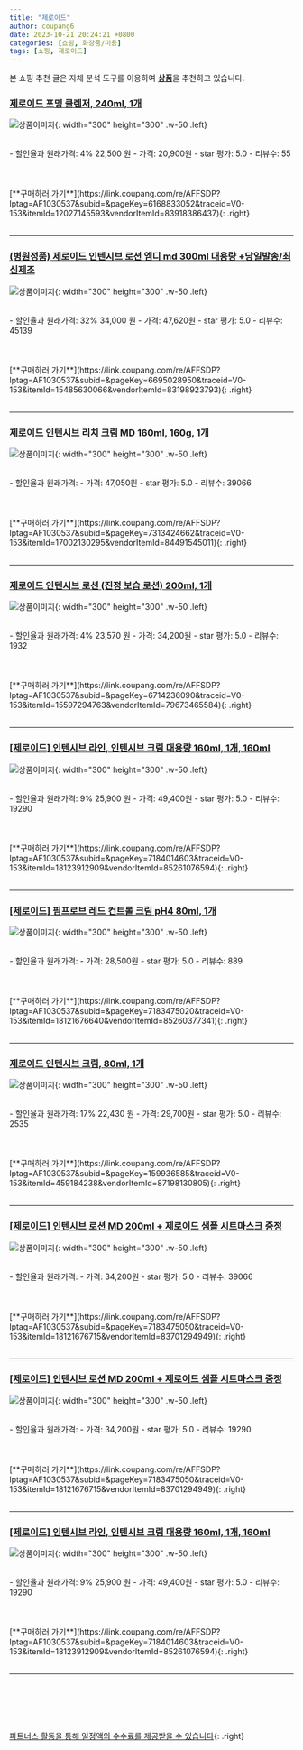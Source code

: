 ```yaml
---
title: "제로이드"
author: coupang6
date: 2023-10-21 20:24:21 +0800
categories: [쇼핑, 화장품/미용]
tags: [쇼핑, 제로이드]
---
```


본 쇼핑 추천 글은 자체 분석 도구를 이용하여 [**상품**](https://link.coupang.com/a/bao1ui)을 추천하고 있습니다.

### [제로이드 포밍 클렌저, 240ml, 1개](https://link.coupang.com/re/AFFSDP?lptag=AF1030537&subid=&pageKey=6168833052&traceid=V0-153&itemId=12027145593&vendorItemId=83918386437)

![상품이미지](https://thumbnail8.coupangcdn.com/thumbnails/remote/230x230ex/image/vendor_inventory/90e9/7b2d2fb4f97eb181afeee70ff52c13899cc2dc9ed111f67f8fbf327e5755.jpeg){: width="300" height="300" .w-50 .left}


<br>
- 할인율과 원래가격: 4%  22,500   원
- 가격: 20,900원
- star 평가: 5.0
- 리뷰수: 55
<br>
<br>
<br>
<br>
[**구매하러 가기**](https://link.coupang.com/re/AFFSDP?lptag=AF1030537&subid=&pageKey=6168833052&traceid=V0-153&itemId=12027145593&vendorItemId=83918386437){: .right}
<br>
<br>

---

### [(병원정품) 제로이드 인텐시브 로션 엠디 md 300ml 대용량 +당일발송/최신제조](https://link.coupang.com/re/AFFSDP?lptag=AF1030537&subid=&pageKey=6695028950&traceid=V0-153&itemId=15485630066&vendorItemId=83198923793)

![상품이미지](https://thumbnail9.coupangcdn.com/thumbnails/remote/230x230ex/image/vendor_inventory/c262/ca1ae039e3dfac8a12004de171b50cd7633f48d8d3639f5f488373163955.PNG){: width="300" height="300" .w-50 .left}


<br>
- 할인율과 원래가격: 32%  34,000   원
- 가격: 47,620원
- star 평가: 5.0
- 리뷰수: 45139
<br>
<br>
<br>
<br>
[**구매하러 가기**](https://link.coupang.com/re/AFFSDP?lptag=AF1030537&subid=&pageKey=6695028950&traceid=V0-153&itemId=15485630066&vendorItemId=83198923793){: .right}
<br>
<br>

---

### [제로이드 인텐시브 리치 크림 MD 160ml, 160g, 1개](https://link.coupang.com/re/AFFSDP?lptag=AF1030537&subid=&pageKey=7313424662&traceid=V0-153&itemId=17002130295&vendorItemId=84491545011)

![상품이미지](https://thumbnail9.coupangcdn.com/thumbnails/remote/230x230ex/image/vendor_inventory/12a8/273cda0e1617e3a9a4e37000dc072d1aff6352bca5fcf425157b33f5817d.PNG){: width="300" height="300" .w-50 .left}


<br>
- 할인율과 원래가격: 
- 가격: 47,050원
- star 평가: 5.0
- 리뷰수: 39066
<br>
<br>
<br>
<br>
[**구매하러 가기**](https://link.coupang.com/re/AFFSDP?lptag=AF1030537&subid=&pageKey=7313424662&traceid=V0-153&itemId=17002130295&vendorItemId=84491545011){: .right}
<br>
<br>

---

### [제로이드 인텐시브 로션 (진정 보습 로션) 200ml, 1개](https://link.coupang.com/re/AFFSDP?lptag=AF1030537&subid=&pageKey=6714236090&traceid=V0-153&itemId=15597294763&vendorItemId=79673465584)

![상품이미지](https://thumbnail7.coupangcdn.com/thumbnails/remote/230x230ex/image/vendor_inventory/83c4/c59512ea1fd18a62cac02bab4e78ee968aedb5be617b76da896f3df576ef.jpeg){: width="300" height="300" .w-50 .left}


<br>
- 할인율과 원래가격: 4%  23,570   원
- 가격: 34,200원
- star 평가: 5.0
- 리뷰수: 1932
<br>
<br>
<br>
<br>
[**구매하러 가기**](https://link.coupang.com/re/AFFSDP?lptag=AF1030537&subid=&pageKey=6714236090&traceid=V0-153&itemId=15597294763&vendorItemId=79673465584){: .right}
<br>
<br>

---

### [[제로이드] 인텐시브 라인, 인텐시브 크림 대용량 160ml, 1개, 160ml](https://link.coupang.com/re/AFFSDP?lptag=AF1030537&subid=&pageKey=7184014603&traceid=V0-153&itemId=18123912909&vendorItemId=85261076594)

![상품이미지](https://thumbnail6.coupangcdn.com/thumbnails/remote/230x230ex/image/vendor_inventory/65ad/e482c84f7688d9c9702b22f0ae11442aa281aba5e110708c48bb9822223b.png){: width="300" height="300" .w-50 .left}


<br>
- 할인율과 원래가격: 9%  25,900   원
- 가격: 49,400원
- star 평가: 5.0
- 리뷰수: 19290
<br>
<br>
<br>
<br>
[**구매하러 가기**](https://link.coupang.com/re/AFFSDP?lptag=AF1030537&subid=&pageKey=7184014603&traceid=V0-153&itemId=18123912909&vendorItemId=85261076594){: .right}
<br>
<br>

---

### [[제로이드] 핌프로브 레드 컨트롤 크림 pH4 80ml, 1개](https://link.coupang.com/re/AFFSDP?lptag=AF1030537&subid=&pageKey=7183475020&traceid=V0-153&itemId=18121676640&vendorItemId=85260377341)

![상품이미지](https://thumbnail10.coupangcdn.com/thumbnails/remote/230x230ex/image/vendor_inventory/f8db/f80f22a5b6614afc245689dab1d7e97bfb6c49e972c086247801ac9eed88.jpeg){: width="300" height="300" .w-50 .left}


<br>
- 할인율과 원래가격: 
- 가격: 28,500원
- star 평가: 5.0
- 리뷰수: 889
<br>
<br>
<br>
<br>
[**구매하러 가기**](https://link.coupang.com/re/AFFSDP?lptag=AF1030537&subid=&pageKey=7183475020&traceid=V0-153&itemId=18121676640&vendorItemId=85260377341){: .right}
<br>
<br>

---

### [제로이드 인텐시브 크림, 80ml, 1개](https://link.coupang.com/re/AFFSDP?lptag=AF1030537&subid=&pageKey=159936585&traceid=V0-153&itemId=459184238&vendorItemId=87198130805)

![상품이미지](https://thumbnail6.coupangcdn.com/thumbnails/remote/230x230ex/image/vendor_inventory/2bda/41e5a47ce05d2b229568fdb45084fdcee528293203824f23ceb592f53d55.jpg){: width="300" height="300" .w-50 .left}


<br>
- 할인율과 원래가격: 17%  22,430   원
- 가격: 29,700원
- star 평가: 5.0
- 리뷰수: 2535
<br>
<br>
<br>
<br>
[**구매하러 가기**](https://link.coupang.com/re/AFFSDP?lptag=AF1030537&subid=&pageKey=159936585&traceid=V0-153&itemId=459184238&vendorItemId=87198130805){: .right}
<br>
<br>

---

### [[제로이드] 인텐시브 로션 MD 200ml + 제로이드 샘플 시트마스크 증정](https://link.coupang.com/re/AFFSDP?lptag=AF1030537&subid=&pageKey=7183475050&traceid=V0-153&itemId=18121676715&vendorItemId=83701294949)

![상품이미지](https://thumbnail7.coupangcdn.com/thumbnails/remote/230x230ex/image/vendor_inventory/0f64/2dbcd92c5b233b81afcc5fc7ebaaf0b72e171f58c34841357f5c3341457b.jpg){: width="300" height="300" .w-50 .left}


<br>
- 할인율과 원래가격: 
- 가격: 34,200원
- star 평가: 5.0
- 리뷰수: 39066
<br>
<br>
<br>
<br>
[**구매하러 가기**](https://link.coupang.com/re/AFFSDP?lptag=AF1030537&subid=&pageKey=7183475050&traceid=V0-153&itemId=18121676715&vendorItemId=83701294949){: .right}
<br>
<br>

---

### [[제로이드] 인텐시브 로션 MD 200ml + 제로이드 샘플 시트마스크 증정](https://link.coupang.com/re/AFFSDP?lptag=AF1030537&subid=&pageKey=7183475050&traceid=V0-153&itemId=18121676715&vendorItemId=83701294949)

![상품이미지](https://thumbnail7.coupangcdn.com/thumbnails/remote/230x230ex/image/vendor_inventory/0f64/2dbcd92c5b233b81afcc5fc7ebaaf0b72e171f58c34841357f5c3341457b.jpg){: width="300" height="300" .w-50 .left}


<br>
- 할인율과 원래가격: 
- 가격: 34,200원
- star 평가: 5.0
- 리뷰수: 19290
<br>
<br>
<br>
<br>
[**구매하러 가기**](https://link.coupang.com/re/AFFSDP?lptag=AF1030537&subid=&pageKey=7183475050&traceid=V0-153&itemId=18121676715&vendorItemId=83701294949){: .right}
<br>
<br>

---

### [[제로이드] 인텐시브 라인, 인텐시브 크림 대용량 160ml, 1개, 160ml](https://link.coupang.com/re/AFFSDP?lptag=AF1030537&subid=&pageKey=7184014603&traceid=V0-153&itemId=18123912909&vendorItemId=85261076594)

![상품이미지](https://thumbnail6.coupangcdn.com/thumbnails/remote/230x230ex/image/vendor_inventory/65ad/e482c84f7688d9c9702b22f0ae11442aa281aba5e110708c48bb9822223b.png){: width="300" height="300" .w-50 .left}


<br>
- 할인율과 원래가격: 9%  25,900   원
- 가격: 49,400원
- star 평가: 5.0
- 리뷰수: 19290
<br>
<br>
<br>
<br>
[**구매하러 가기**](https://link.coupang.com/re/AFFSDP?lptag=AF1030537&subid=&pageKey=7184014603&traceid=V0-153&itemId=18123912909&vendorItemId=85261076594){: .right}
<br>
<br>

---
<br><br><br><br><br> [파트너스 활동을 통해 일정액의 수수료를 제공받을 수 있습니다](https://link.coupang.com/a/bao1ui){: .right}